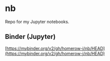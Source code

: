 # nb
Repo for my Jupyter notebooks.

## Binder (Jupyter)

[https://mybinder.org/v2/gh/homerow-j/nb/HEAD](https://mybinder.org/v2/gh/homerow-j/nb/HEAD)
